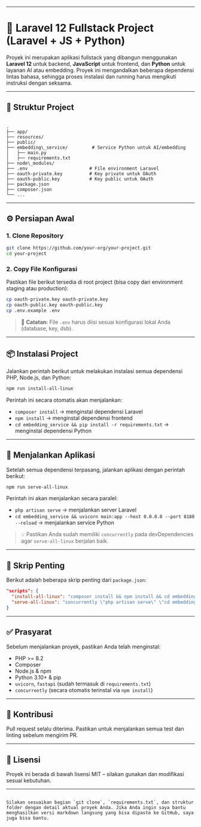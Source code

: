 
---

# 🚀 Laravel 12 Fullstack Project (Laravel + JS + Python)

Proyek ini merupakan aplikasi fullstack yang dibangun menggunakan **Laravel 12** untuk backend, **JavaScript** untuk frontend, dan **Python** untuk layanan AI atau embedding. Proyek ini mengandalkan beberapa dependensi lintas bahasa, sehingga proses instalasi dan running harus mengikuti instruksi dengan seksama.

---

## 📁 Struktur Project

```

.
├── app/
├── resources/
├── public/
├── embedding\_service/         # Service Python untuk AI/embedding
│   ├── main.py
│   ├── requirements.txt
├── node\_modules/
├── .env                       # File environment Laravel
├── oauth-private.key          # Key private untuk OAuth
├── oauth-public.key           # Key public untuk OAuth
├── package.json
├── composer.json
└── ...

````

---

## ⚙️ Persiapan Awal

### 1. Clone Repository

```bash
git clone https://github.com/your-org/your-project.git
cd your-project
````

### 2. Copy File Konfigurasi

Pastikan file berikut tersedia di root project (bisa copy dari environment staging atau production):

```bash
cp oauth-private.key oauth-private.key
cp oauth-public.key oauth-public.key
cp .env.example .env
```

> 🔐 **Catatan:** File `.env` harus diisi sesuai konfigurasi lokal Anda (database, key, dsb).

---

## 📦 Instalasi Project

Jalankan perintah berikut untuk melakukan instalasi semua dependensi PHP, Node.js, dan Python:

```bash
npm run install-all-linux
```

Perintah ini secara otomatis akan menjalankan:

* `composer install` → menginstal dependensi Laravel
* `npm install` → menginstal dependensi frontend
* `cd embedding_service && pip install -r requirements.txt` → menginstal dependensi Python

---

## 🚀 Menjalankan Aplikasi

Setelah semua dependensi terpasang, jalankan aplikasi dengan perintah berikut:

```bash
npm run serve-all-linux
```

Perintah ini akan menjalankan secara paralel:

* `php artisan serve` → menjalankan server Laravel
* `cd embedding_service && uvicorn main:app --host 0.0.0.0 --port 8180 --reload` → menjalankan service Python

> 💡 Pastikan Anda sudah memiliki `concurrently` pada devDependencies agar `serve-all-linux` berjalan baik.

---

## 📝 Skrip Penting

Berikut adalah beberapa skrip penting dari `package.json`:

```json
"scripts": {
  "install-all-linux": "composer install && npm install && cd embedding_service && pip install -r requirements.txt",
  "serve-all-linux": "concurrently \"php artisan serve\" \"cd embedding_service && uvicorn main:app --host 0.0.0.0 --port 8180 --reload\""
}
```

---

## ✅ Prasyarat

Sebelum menjalankan proyek, pastikan Anda telah menginstal:

* PHP >= 8.2
* Composer
* Node.js & npm
* Python 3.10+ & pip
* `uvicorn`, `fastapi` (sudah termasuk di `requirements.txt`)
* `concurrently` (secara otomatis terinstal via `npm install`)

---

## 🤝 Kontribusi

Pull request selalu diterima. Pastikan untuk menjalankan semua test dan linting sebelum mengirim PR.

---

## 📄 Lisensi

Proyek ini berada di bawah lisensi MIT – silakan gunakan dan modifikasi sesuai kebutuhan.

---

```

Silakan sesuaikan bagian `git clone`, `requirements.txt`, dan struktur folder dengan detail aktual proyek Anda. Jika Anda ingin saya bantu menghasilkan versi markdown langsung yang bisa dipaste ke GitHub, saya juga bisa bantu.
```
